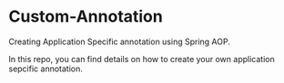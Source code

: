 # Custom-Annotation
Creating Application Specific annotation using Spring AOP.

In this repo, you can find details on how to create your own application sepcific annotation.






